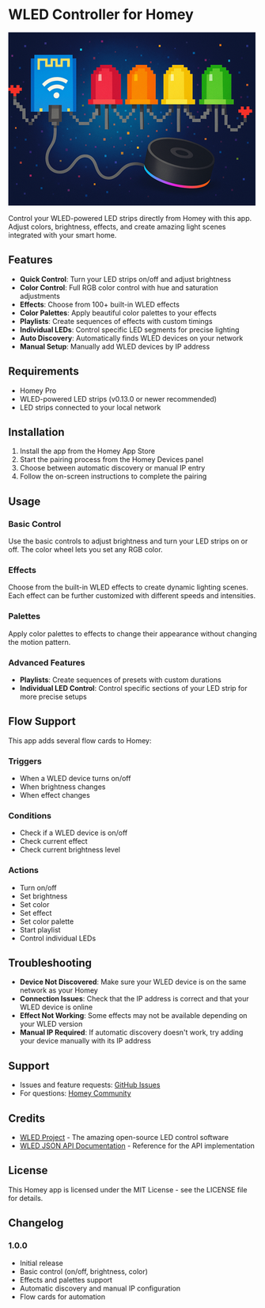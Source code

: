 # WLED Controller for Homey

![WLED Controller](./assets/images/large.png)

Control your WLED-powered LED strips directly from Homey with this app. Adjust colors, brightness, effects, and create amazing light scenes integrated with your smart home.

## Features

- **Quick Control**: Turn your LED strips on/off and adjust brightness
- **Color Control**: Full RGB color control with hue and saturation adjustments
- **Effects**: Choose from 100+ built-in WLED effects
- **Color Palettes**: Apply beautiful color palettes to your effects
- **Playlists**: Create sequences of effects with custom timings
- **Individual LEDs**: Control specific LED segments for precise lighting
- **Auto Discovery**: Automatically finds WLED devices on your network
- **Manual Setup**: Manually add WLED devices by IP address

## Requirements

- Homey Pro
- WLED-powered LED strips (v0.13.0 or newer recommended)
- LED strips connected to your local network

## Installation

1. Install the app from the Homey App Store
2. Start the pairing process from the Homey Devices panel
3. Choose between automatic discovery or manual IP entry
4. Follow the on-screen instructions to complete the pairing

## Usage

### Basic Control

Use the basic controls to adjust brightness and turn your LED strips on or off. The color wheel lets you set any RGB color.

### Effects

Choose from the built-in WLED effects to create dynamic lighting scenes. Each effect can be further customized with different speeds and intensities.

### Palettes

Apply color palettes to effects to change their appearance without changing the motion pattern.

### Advanced Features

- **Playlists**: Create sequences of presets with custom durations
- **Individual LED Control**: Control specific sections of your LED strip for more precise setups

## Flow Support

This app adds several flow cards to Homey:

### Triggers

- When a WLED device turns on/off
- When brightness changes
- When effect changes

### Conditions

- Check if a WLED device is on/off
- Check current effect
- Check current brightness level

### Actions

- Turn on/off
- Set brightness
- Set color
- Set effect
- Set color palette
- Start playlist
- Control individual LEDs

## Troubleshooting

- **Device Not Discovered**: Make sure your WLED device is on the same network as your Homey
- **Connection Issues**: Check that the IP address is correct and that your WLED device is online
- **Effect Not Working**: Some effects may not be available depending on your WLED version
- **Manual IP Required**: If automatic discovery doesn't work, try adding your device manually with its IP address

## Support

- Issues and feature requests: [GitHub Issues](https://github.com/svipler/com.svipler.athom.wled/issues)
- For questions: [Homey Community](https://community.homey.app)

## Credits

- [WLED Project](https://kno.wled.ge/) - The amazing open-source LED control software
- [WLED JSON API Documentation](https://kno.wled.ge/interfaces/json-api/) - Reference for the API implementation

## License

This Homey app is licensed under the MIT License - see the LICENSE file for details.

## Changelog

### 1.0.0
- Initial release
- Basic control (on/off, brightness, color)
- Effects and palettes support
- Automatic discovery and manual IP configuration
- Flow cards for automation